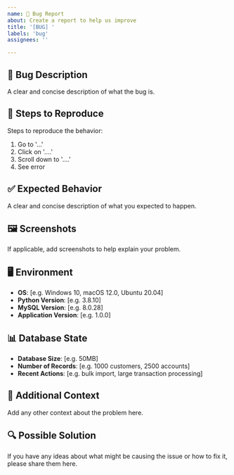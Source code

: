 ```yaml
---
name: 🐛 Bug Report
about: Create a report to help us improve
title: '[BUG] '
labels: 'bug'
assignees: ''

---
```


## 🐛 Bug Description
A clear and concise description of what the bug is.

## 🔄 Steps to Reproduce
Steps to reproduce the behavior:
1. Go to '...'
2. Click on '....'
3. Scroll down to '....'
4. See error

## ✅ Expected Behavior
A clear and concise description of what you expected to happen.

## 🖼️ Screenshots
If applicable, add screenshots to help explain your problem.

## 🖥️ Environment
- **OS**: [e.g. Windows 10, macOS 12.0, Ubuntu 20.04]
- **Python Version**: [e.g. 3.8.10]
- **MySQL Version**: [e.g. 8.0.28]
- **Application Version**: [e.g. 1.0.0]

## 📊 Database State
- **Database Size**: [e.g. 50MB]
- **Number of Records**: [e.g. 1000 customers, 2500 accounts]
- **Recent Actions**: [e.g. bulk import, large transaction processing]

## 📝 Additional Context
Add any other context about the problem here.

## 🔍 Possible Solution
If you have any ideas about what might be causing the issue or how to fix it, please share them here.
